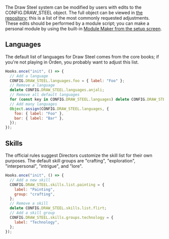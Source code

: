 The Draw Steel system can be modified by users with edits to the CONFIG.DRAW_STEEL object. The full object can be viewed in [the repository](https://github.com/MetaMorphic-Digital/draw-steel/blob/main/src/module/config.mjs); this is a list of the most commonly requested adjustments. These edits should be performed by a module script; you can make a personal module by using the built-in [Module Maker from the setup screen](https://foundryvtt.com/article/module-maker/).

## Languages

The default list of languages for Draw Steel comes from the core books; if you're not playing in Orden, you probably want to adjust this list.

```js
Hooks.once("init", () => {
  // Add a language
  CONFIG.DRAW_STEEL.languages.foo = { label: "Foo" };
  // Remove a language
  delete CONFIG.DRAW_STEEL.languages.anjali;
  // Remove all default languages
  for (const key in CONFIG.DRAW_STEEL.languages) delete CONFIG.DRAW_STEEL.languages[key];
  // Add many languages
  Object.assign(CONFIG.DRAW_STEEL.languages, {
    foo: { label: "Foo" },
    bar: { label: "Bar" },
  });
});
```

## Skills

The official rules suggest Directors customize the skill list for their own purposes. The default skill groups are "crafting", "exploration", "interpersonal", "intrigue", and "lore".

```js
Hooks.once("init", () => {
  // Add a new skill
  CONFIG.DRAW_STEEL.skills.list.painting = {
    label: "Painting",
    group: "crafting",
  };
  // Remove a skill
  delete CONFIG.DRAW_STEEL.skills.list.flirt;
  // Add a skill group
  CONFIG.DRAW_STEEL.skills.groups.technology = {
    label: "Technology",
  };
});
```
